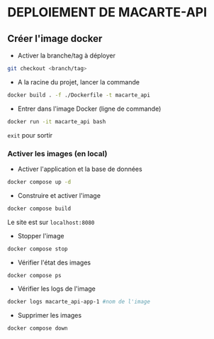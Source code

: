 # DEPLOIEMENT DE MACARTE-API

## Créer l'image docker

- Activer la branche/tag à déployer

```bash
git checkout <branch/tag>
```

- A la racine du projet, lancer la commande 

```bash
docker build . -f ./Dockerfile -t macarte_api
```

- Entrer dans l'image Docker (ligne de commande)

```bash
docker run -it macarte_api bash
```

`exit` pour sortir

### Activer les images (en local)

- Activer l'application et la base de données

```bash
docker compose up -d
```

- Construire et activer l'image

```bash
docker compose build
```

Le site est sur `localhost:8080`

- Stopper l'image

```bash
docker compose stop
```

- Vérifier l'état des images

```bash
docker compose ps
```

- Vérifier les logs de l'image

```bash
docker logs macarte_api-app-1 #nom de l'image
``` 

- Supprimer les images

```bash
docker compose down
```
